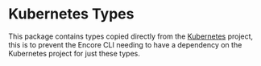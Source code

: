 # Kubernetes Types

This package contains types copied directly from the [Kubernetes](https://github.com/kubernetes/kubernetes) project, this
is to prevent the Encore CLI needing to have a dependency on the Kubernetes project for just these types.
